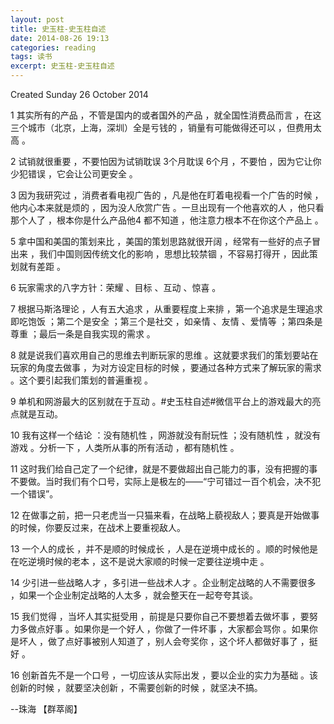 ```yaml
---
layout: post
title: 史玉柱-史玉柱自述
date: 2014-08-26 19:13
categories: reading
tags: 读书
excerpt: 史玉柱-史玉柱自述
---
```


Created Sunday 26 October 2014

1 其实所有的产品 ，不管是国内的或者国外的产品 ，就全国性消费品而言 ，在这三个城市（北京，上海，深圳）全是亏钱的 ，销量有可能做得还可以 ，但费用太高 。

2 试销就很重要 ，不要怕因为试销耽误 3个月耽误 6个月 ，不要怕 ，因为它让你少犯错误 ，它会让公司更安全 。

3 因为我研究过 ，消费者看电视广告的 ，凡是他在盯着电视看一个广告的时候 ，他内心本来就是烦的 ，因为没人欣赏广告 。一旦出现有一个他喜欢的人 ，他只看那个人了 ，根本你是什么产品他4 都不知道 ，他注意力根本不在你这个产品上 。

5 拿中国和美国的策划来比 ，美国的策划思路就很开阔 ，经常有一些好的点子冒出来 ，我们中国则因传统文化的影响 ，思想比较禁锢 ，不容易打得开 ，因此策划就有差距 。

6 玩家需求的八字方针：荣耀 、目标 、互动 、惊喜 。

7 根据马斯洛理论 ，人有五大追求 ，从重要程度上来排 ，第一个追求是生理追求即吃饱饭 ；第二个是安全 ；第三个是社交 ，如亲情 、友情 、爱情等 ；第四条是尊重 ；最后一条是自我实现的需求 。

8 就是说我们喜欢用自己的思维去判断玩家的思维 。这就要求我们的策划要站在玩家的角度去做事 ，为对方设定目标的时候 ，要通过各种方式来了解玩家的需求 。这个要引起我们策划的普遍重视 。

9 单机和网游最大的区别就在于互动 。#史玉柱自述#微信平台上的游戏最大的亮点就是互动。 

10 我有这样一个结论 ：没有随机性 ，网游就没有耐玩性 ；没有随机性 ，就没有游戏 。分析一下 ，人类所从事的所有活动 ，都有随机性 。

11 这时我们给自己定了一个纪律，就是不要做超出自己能力的事，没有把握的事不要做。当时我们有个口号，实际上是极左的——“宁可错过一百个机会，决不犯一个错误”。

12 在做事之前，把一只老虎当一只猫来看，在战略上藐视敌人；要真是开始做事的时候，你要反过来，在战术上要重视敌人。

13 一个人的成长 ，并不是顺的时候成长 ，人是在逆境中成长的 。顺的时候他是在吃逆境时候的老本 ，这不是说大家顺的时候一定要往逆境中走 。

14 少引进一些战略人才 ，多引进一些战术人才 。企业制定战略的人不需要很多 ，如果一个企业制定战略的人太多 ，就会整天在一起夸夸其谈。

15 我们觉得 ，当坏人其实挺受用 ，前提是只要你自己不要想着去做坏事 ，要努力多做点好事 。如果你是一个好人 ，你做了一件坏事 ，大家都会骂你 。如果你是坏人 ，做了点好事被别人知道了 ，别人会夸奖你 ，这个坏人都做好事了 ，挺好 。

16 创新首先不是一个口号 ，一切应该从实际出发 ，要以企业的实力为基础 。该创新的时候 ，就要坚决创新 ，不需要创新的时候 ，就坚决不搞。

--珠海 【群萃阁】
